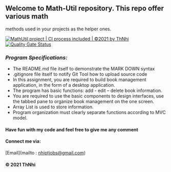 ## Welcome to Math-Util repository. This repo offer various math
methods used in your projects as the helper ones.

[![MathUtil project | CI process included | ©2021 by ThNhi](https://github.com/ThNhi/math-uti/actions/workflows/mathutil-ci-action.yml/badge.svg)](https://github.com/ThNhi/math-uti/actions/workflows/mathutil-ci-action.yml)
[![Quality Gate Status](https://sonarcloud.io/api/project_badges/measure?project=ThNhi_J2.L.P0004&metric=alert_status)](https://sonarcloud.io/dashboard?id=ThNhi_J2.L.P0004)
### _Program Specifications:_
* The README.md file itself to demonstrate the MARK DOWN syntax
* .gitignore file itself to notify Git Tool how to upload source code
* In this assignment, you are required to build book management application, in the form of a desktop application. 
* The program has basic functions: add - edit – delete book information. 
* You are required to use the basic components to design interfaces, use the tabbed pane to organize book management on the one screen. 
* Array List is used to store information.
* Program organization must clearly separate functions according to MVC model.

#### Have fun with my code and feel free to give me any comment

#### Connect me via: 
[Email](mailto : nhiptjobs@gmail.com)  


#### © 2021 ThNhi
